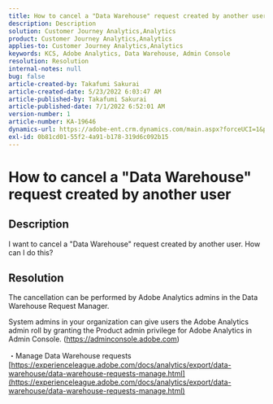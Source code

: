 ```yaml
---
title: How to cancel a "Data Warehouse" request created by another user
description: Description
solution: Customer Journey Analytics,Analytics
product: Customer Journey Analytics,Analytics
applies-to: Customer Journey Analytics,Analytics
keywords: KCS, Adobe Analytics, Data Warehouse, Admin Console
resolution: Resolution
internal-notes: null
bug: false
article-created-by: Takafumi Sakurai
article-created-date: 5/23/2022 6:03:47 AM
article-published-by: Takafumi Sakurai
article-published-date: 7/1/2022 6:52:01 AM
version-number: 1
article-number: KA-19646
dynamics-url: https://adobe-ent.crm.dynamics.com/main.aspx?forceUCI=1&pagetype=entityrecord&etn=knowledgearticle&id=37436d18-5eda-ec11-a7b6-0022480b01c6
exl-id: 0b81cd01-55f2-4a91-b178-319d6c092b15
---
```

# How to cancel a "Data Warehouse" request created by another user

## Description

I want to cancel a "Data Warehouse" request created by another user. How can I do this?

## Resolution


The cancellation can be performed by Adobe Analytics admins in the Data Warehouse Request Manager.

System admins in your organization can give users the Adobe Analytics admin roll by granting the Product admin privilege for Adobe Analytics in Admin Console. (https://adminconsole.adobe.com)

・Manage Data Warehouse requests
[https://experienceleague.adobe.com/docs/analytics/export/data-warehouse/data-warehouse-requests-manage.html](https://experienceleague.adobe.com/docs/analytics/export/data-warehouse/data-warehouse-requests-manage.html)
